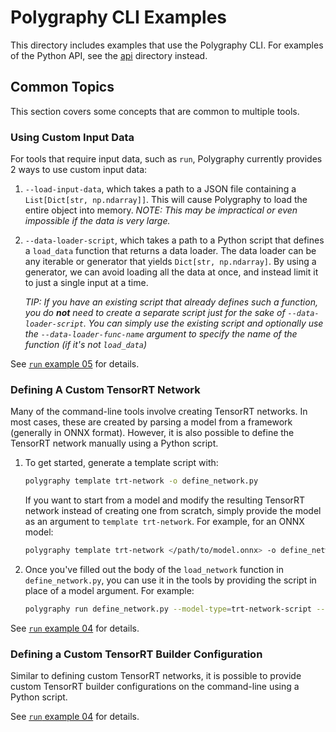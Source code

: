 # Polygraphy CLI Examples

This directory includes examples that use the Polygraphy CLI.
For examples of the Python API, see the [api](../api/) directory instead.

## Common Topics

This section covers some concepts that are common to multiple tools.

### Using Custom Input Data

For tools that require input data, such as `run`, Polygraphy currently
provides 2 ways to use custom input data:

1. `--load-input-data`, which takes a path to a JSON file containing a `List[Dict[str, np.ndarray]]`.
    This will cause Polygraphy to load the entire object into memory.
    *NOTE: This may be impractical or even impossible if the data is very large.*

2. `--data-loader-script`, which takes a path to a Python script that defines a `load_data` function
    that returns a data loader. The data loader can be any iterable or generator that yields
    `Dict[str, np.ndarray]`. By using a generator, we can avoid loading all the data
    at once, and instead limit it to just a single input at a time.

    *TIP: If you have an existing script that already defines such a function, you do **not** need to create*
        *a separate script just for the sake of `--data-loader-script`. You can simply use the existing script*
        *and optionally use the `--data-loader-func-name` argument to specify the name of the function (if it's not `load_data`)*

See [`run` example 05](run/05_comparing_with_custom_data) for details.

### Defining A Custom TensorRT Network

Many of the command-line tools involve creating TensorRT networks. In most cases, these
are created by parsing a model from a framework (generally in ONNX format). However, it
is also possible to define the TensorRT network manually using a Python script.

1. To get started, generate a template script with:

    ```bash
    polygraphy template trt-network -o define_network.py
    ```

    If you want to start from a model and modify the resulting TensorRT network instead
    of creating one from scratch, simply provide the model as an argument to `template trt-network`.
    For example, for an ONNX model:

    ```bash
    polygraphy template trt-network </path/to/model.onnx> -o define_network.py
    ```

2. Once you've filled out the body of the `load_network` function in `define_network.py`,
    you can use it in the tools by providing the script in place of a model argument.
    For example:

    ```bash
    polygraphy run define_network.py --model-type=trt-network-script --trt
    ```

See [`run` example 04](run/04_defining_a_tensorrt_network_manually) for details.


### Defining a Custom TensorRT Builder Configuration

Similar to defining custom TensorRT networks, it is possible to provide custom
TensorRT builder configurations on the command-line using a Python script.

See [`run` example 04](run/04_defining_a_tensorrt_network_manually) for details.
